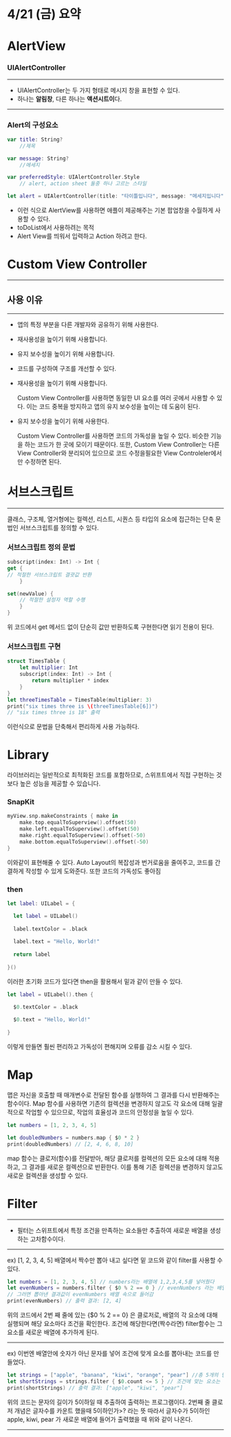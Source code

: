 # 4/21 (금) 요약

# AlertView

### **UIAlertController**

---

- UIAlertController는 두 가지 형태로 메시지 창을 표현할 수 있다.
- 하나는 **알림창**, 다른 하나는 **액션시트이**다.

---

### Alert의 구성요소

```swift
var title: String?
	//제목

var message: String?
	//메세지

var preferredStyle: UIAlertController.Style
	// alert, action sheet 둘중 하나 고르는 스타일

let alert = UIAlertController(title: "타이틀입니다", message: "메세지입니다", preferredStyle: .alert)
```

- 이런 식으로 AlertView를 사용하면 애플이 제공해주는 기본 팝업창을 수월하게 사용할 수 있다.
- toDoList에서 사용하려는 목적
- Alert View를 띄워서 입력하고 Action 하려고 한다.

# Custom View Controller

---

## 사용 이유

---

- 앱의 특정 부분을 다른 개발자와 공유하기 위해 사용한다.
- 재사용성을 높이기 위해 사용합니다.
- 유지 보수성을 높이기 위해 사용합니다.
- 코드를 구성하여 구조를 개선할 수 있다.
- 재사용성을 높이기 위해 사용합니다.
    
    Custom View Controller를 사용하면 동일한 UI 요소를 여러 곳에서 사용할 수 있다. 이는 코드 중복을 방지하고 앱의 유지 보수성을 높이는 데 도움이 된다.
    
- 유지 보수성을 높이기 위해 사용한다.
    
    Custom View Controller를 사용하면 코드의 가독성을 높일 수 있다. 비슷한 기능을 하는 코드가 한 곳에 모이기 때문이다. 또한, Custom View Controller는 다른 View Controller와 분리되어 있으므로 코드 수정을필요한 View Controleler에서만 수정하면 된다.
    

# 서브스크립트

---

클래스, 구조체, 열거형에는 컬렉션, 리스트, 시퀀스 등 타입의 요소에 접근하는 단축 문법인 서브스크립트를 정의할 수 있다.

### 서브스크립트 정의 문법

```swift
subscript(index: Int) -> Int {
get {
// 적절한 서브스크립트 결괏값 반환
	}

set(newValue) {
	// 적절한 설정자 역할 수행
	}
}
```

위 코드에서 get 메서드 없이 단순히 값만 반환하도록 구현한다면 읽기 전용이 된다.

### 서브스크립트 구현

```swift
struct TimesTable {
    let multiplier: Int
    subscript(index: Int) -> Int {
        return multiplier * index
    }
}
let threeTimesTable = TimesTable(multiplier: 3)
print("six times three is \(threeTimesTable[6])")
// "six times three is 18" 출력
```

이런식으로 문법을 단축해서 편리하게 사용 가능하다.

# Library

라이브러리는 일반적으로 최적화된 코드를 포함하므로, 스위프트에서 직접 구현하는 것보다 높은 성능을 제공할 수 있습니다.

### SnapKit

```swift
myView.snp.makeConstraints { make in
    make.top.equalToSuperview().offset(50)
    make.left.equalToSuperview().offset(50)
    make.right.equalToSuperview().offset(-50)
    make.bottom.equalToSuperview().offset(-50)
}
```

이와같이 표현해줄 수 있다. Auto Layout의 복잡성과 번거로움을 줄여주고, 코드를 간결하게 작성할 수 있게 도와준다. 또한 코드의 가독성도 좋아짐

### then

```swift
let label: UILabel = {

  let label = UILabel()
  
  label.textColor = .black
  
  label.text = "Hello, World!"
  
  return label
  
}()
```

이러한 초기화 코드가 있다면 then을 활용해서 밑과 같이 만들 수 있다.

```swift
let label = UILabel().then {

  $0.textColor = .black
  
  $0.text = "Hello, World!"
  
}
```

이렇게 만들면 훨씬 편리하고 가독성이 편해지며 오류를 감소 시킬 수 있다.

# Map

맵은 자신을 호출할 때 매개변수로 전달된 함수를 실행하여 그 결과를 다시 반환해주는 함수이다.
Map 함수를 사용하면 기존의 컬렉션을 변경하지 않고도 각 요소에 대해 일괄적으로 작업할 수 있으므로, 작업의 효율성과 코드의 안정성을 높일 수 있다.

```swift
let numbers = [1, 2, 3, 4, 5]
```

```swift
let doubledNumbers = numbers.map { $0 * 2 }
print(doubledNumbers) // [2, 4, 6, 8, 10]
```

map 함수는 클로저(함수)를 전달받아, 해당 클로저를 컬렉션의 모든 요소에 대해 적용하고, 그 결과를 새로운 컬렉션으로 반환한다. 이를 통해 기존 컬렉션을 변경하지 않고도 새로운 컬렉션을 생성할 수 있다.

# Filter

---

- 필터는 스위프트에서 특정 조건을 만족하는 요소들만 추출하여 새로운 배열을 생성하는 고차함수이다.

---

ex) [1, 2, 3, 4, 5] 배열에서 짝수만 뽑아 내고 싶다면 밑 코드와 같이 filter를 사용할 수 있다.

```swift
let numbers = [1, 2, 3, 4, 5] // numbers라는 배열에 1,2,3,4,5를 넣어줬다
let evenNumbers = numbers.filter { $0 % 2 == 0 } // evenNumbers 라는 배열에 필터를 사용해서 짝수만 뽑아 내는 조건을 만들었다.
// 그러면 뽑아낸 결과값이 evenNumbers 배열 속으로 들어감
print(evenNumbers) // 출력 결과: [2, 4]
```

위의 코드에서 2번 째 줄에 있는 {$0 % 2 == 0} 은 클로저로, 배열의 각 요소에 대해 실행되며 해당 요소마다 조건을 확인한다. 조건에 해당한다면(짝수라면) filter함수는 그 요소를 새로운 배열에 추가하게 된다.

---

ex) 이번엔 배열안에 숫자가 아닌 문자를 넣어 조건에 맞게 요소를 뽑아내는 코드를 만들었다.

```swift
let strings = ["apple", "banana", "kiwi", "orange", "pear"] //총 5개의 단어를 strings배열 안에 집어넣음.
let shortStrings = strings.filter { $0.count <= 5 } // 조건에 맞는 요소는 새로운 shortStrings라는 배열에 들어가게 된다.
print(shortStrings) // 출력 결과: ["apple", "kiwi", "pear"]
```

위의 코드는 문자의 길이가 5이하일 때 추출하여 출력하는 프로그램이다. 2번째 줄 클로저 개념은 글자수를 카운트 했을때 5이하인가>? 라는 뜻 따라서 글자수가 5이하인  apple, kiwi, pear 가 새로운 배열에 들어가 출력했을 때 위와 같이 나온다.

---